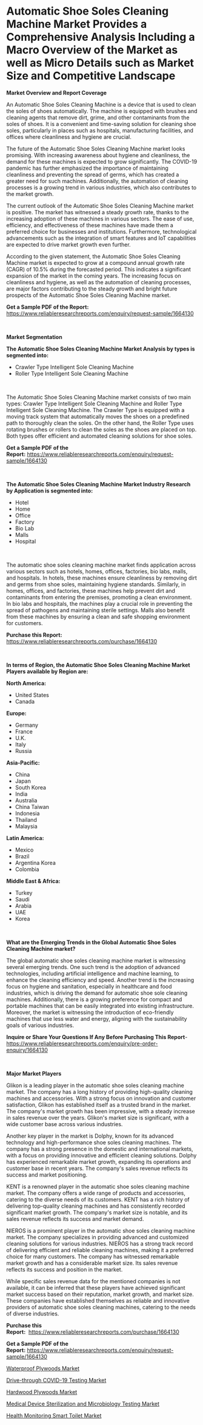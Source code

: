 <p><h1>Automatic Shoe Soles Cleaning Machine Market Provides a Comprehensive Analysis Including a Macro Overview of the Market as well as Micro Details such as Market Size and Competitive Landscape</h1></p><p><strong>Market Overview and Report Coverage</strong></p>
<p><p>An Automatic Shoe Soles Cleaning Machine is a device that is used to clean the soles of shoes automatically. The machine is equipped with brushes and cleaning agents that remove dirt, grime, and other contaminants from the soles of shoes. It is a convenient and time-saving solution for cleaning shoe soles, particularly in places such as hospitals, manufacturing facilities, and offices where cleanliness and hygiene are crucial.</p><p>The future of the Automatic Shoe Soles Cleaning Machine market looks promising. With increasing awareness about hygiene and cleanliness, the demand for these machines is expected to grow significantly. The COVID-19 pandemic has further emphasized the importance of maintaining cleanliness and preventing the spread of germs, which has created a greater need for such machines. Additionally, the automation of cleaning processes is a growing trend in various industries, which also contributes to the market growth.</p><p>The current outlook of the Automatic Shoe Soles Cleaning Machine market is positive. The market has witnessed a steady growth rate, thanks to the increasing adoption of these machines in various sectors. The ease of use, efficiency, and effectiveness of these machines have made them a preferred choice for businesses and institutions. Furthermore, technological advancements such as the integration of smart features and IoT capabilities are expected to drive market growth even further.</p><p>According to the given statement, the Automatic Shoe Soles Cleaning Machine market is expected to grow at a compound annual growth rate (CAGR) of 10.5% during the forecasted period. This indicates a significant expansion of the market in the coming years. The increasing focus on cleanliness and hygiene, as well as the automation of cleaning processes, are major factors contributing to the steady growth and bright future prospects of the Automatic Shoe Soles Cleaning Machine market.</p></p>
<p><strong>Get a Sample PDF of the Report:</strong> <a href="https://www.reliableresearchreports.com/enquiry/request-sample/1664130">https://www.reliableresearchreports.com/enquiry/request-sample/1664130</a></p>
<p>&nbsp;</p>
<p><strong>Market Segmentation</strong></p>
<p><strong>The Automatic Shoe Soles Cleaning Machine Market Analysis by types is segmented into:</strong></p>
<p><ul><li>Crawler Type Intelligent Sole Cleaning Machine</li><li>Roller Type Intelligent Sole Cleaning Machine</li></ul></p>
<p>&nbsp;</p>
<p><p>The Automatic Shoe Soles Cleaning Machine market consists of two main types: Crawler Type Intelligent Sole Cleaning Machine and Roller Type Intelligent Sole Cleaning Machine. The Crawler Type is equipped with a moving track system that automatically moves the shoes on a predefined path to thoroughly clean the soles. On the other hand, the Roller Type uses rotating brushes or rollers to clean the soles as the shoes are placed on top. Both types offer efficient and automated cleaning solutions for shoe soles.</p></p>
<p><strong>Get a Sample PDF of the Report:</strong>&nbsp;<a href="https://www.reliableresearchreports.com/enquiry/request-sample/1664130">https://www.reliableresearchreports.com/enquiry/request-sample/1664130</a></p>
<p>&nbsp;</p>
<p><strong>The Automatic Shoe Soles Cleaning Machine Market Industry Research by Application is segmented into:</strong></p>
<p><ul><li>Hotel</li><li>Home</li><li>Office</li><li>Factory</li><li>Bio Lab</li><li>Malls</li><li>Hospital</li></ul></p>
<p>&nbsp;</p>
<p><p>The automatic shoe soles cleaning machine market finds application across various sectors such as hotels, homes, offices, factories, bio labs, malls, and hospitals. In hotels, these machines ensure cleanliness by removing dirt and germs from shoe soles, maintaining hygiene standards. Similarly, in homes, offices, and factories, these machines help prevent dirt and contaminants from entering the premises, promoting a clean environment. In bio labs and hospitals, the machines play a crucial role in preventing the spread of pathogens and maintaining sterile settings. Malls also benefit from these machines by ensuring a clean and safe shopping environment for customers.</p></p>
<p><strong>Purchase this Report:</strong>&nbsp; <a href="https://www.reliableresearchreports.com/purchase/1664130">https://www.reliableresearchreports.com/purchase/1664130</a></p>
<p>&nbsp;</p>
<p><strong>In terms of Region, the Automatic Shoe Soles Cleaning Machine Market Players available by Region are:</strong></p>
<p>
    <p> <strong> North America: </strong>
        <ul>
            <li>United States</li>
            <li>Canada</li>
        </ul>
        </p> 
    <p> <strong> Europe: </strong>
        <ul>
            <li>Germany</li>
            <li>France</li>
            <li>U.K.</li>
            <li>Italy</li>
            <li>Russia</li>
        </ul>
        </p> 
    <p> <strong> Asia-Pacific: </strong>
        <ul>
            <li>China</li>
            <li>Japan</li>
            <li>South Korea</li>
            <li>India</li>
            <li>Australia</li>
            <li>China Taiwan</li>
            <li>Indonesia</li>
            <li>Thailand</li>
            <li>Malaysia</li>
        </ul>
        </p> 
    <p> <strong> Latin America: </strong>
        <ul>
            <li>Mexico</li>
            <li>Brazil</li>
            <li>Argentina Korea</li>
            <li>Colombia</li>
        </ul>
        </p> 
    <p> <strong> Middle East & Africa: </strong>
        <ul>
            <li>Turkey</li>
            <li>Saudi</li>
            <li>Arabia</li>
            <li>UAE</li>
            <li>Korea</li>
        </ul>
    </p>
    </p>
<p>&nbsp;</p>
<p><strong>What are the Emerging Trends in the Global Automatic Shoe Soles Cleaning Machine market?</strong></p>
<p><p>The global automatic shoe soles cleaning machine market is witnessing several emerging trends. One such trend is the adoption of advanced technologies, including artificial intelligence and machine learning, to enhance the cleaning efficiency and speed. Another trend is the increasing focus on hygiene and sanitation, especially in healthcare and food industries, which is driving the demand for automatic shoe sole cleaning machines. Additionally, there is a growing preference for compact and portable machines that can be easily integrated into existing infrastructure. Moreover, the market is witnessing the introduction of eco-friendly machines that use less water and energy, aligning with the sustainability goals of various industries.</p></p>
<p><strong>Inquire or Share Your Questions If Any Before Purchasing This Report</strong>- <a href="https://www.reliableresearchreports.com/enquiry/pre-order-enquiry/1664130">https://www.reliableresearchreports.com/enquiry/pre-order-enquiry/1664130</a></p>
<p>&nbsp;</p>
<p><strong>Major Market Players</strong></p>
<p><p>Glikon is a leading player in the automatic shoe soles cleaning machine market. The company has a long history of providing high-quality cleaning machines and accessories. With a strong focus on innovation and customer satisfaction, Glikon has established itself as a trusted brand in the market. The company's market growth has been impressive, with a steady increase in sales revenue over the years. Glikon's market size is significant, with a wide customer base across various industries.</p><p>Another key player in the market is Dolphy, known for its advanced technology and high-performance shoe soles cleaning machines. The company has a strong presence in the domestic and international markets, with a focus on providing innovative and efficient cleaning solutions. Dolphy has experienced remarkable market growth, expanding its operations and customer base in recent years. The company's sales revenue reflects its success and market positioning.</p><p>KENT is a renowned player in the automatic shoe soles cleaning machine market. The company offers a wide range of products and accessories, catering to the diverse needs of its customers. KENT has a rich history of delivering top-quality cleaning machines and has consistently recorded significant market growth. The company's market size is notable, and its sales revenue reflects its success and market demand.</p><p>NIEROS is a prominent player in the automatic shoe soles cleaning machine market. The company specializes in providing advanced and customized cleaning solutions for various industries. NIEROS has a strong track record of delivering efficient and reliable cleaning machines, making it a preferred choice for many customers. The company has witnessed remarkable market growth and has a considerable market size. Its sales revenue reflects its success and position in the market.</p><p>While specific sales revenue data for the mentioned companies is not available, it can be inferred that these players have achieved significant market success based on their reputation, market growth, and market size. These companies have established themselves as reliable and innovative providers of automatic shoe soles cleaning machines, catering to the needs of diverse industries.</p></p>
<p><strong>Purchase this Report:</strong>&nbsp;&nbsp;<a href="https://www.reliableresearchreports.com/purchase/1664130">https://www.reliableresearchreports.com/purchase/1664130</a></p>
<p></p>
<p><strong>Get a Sample PDF of the Report:</strong>&nbsp;<a href="https://www.reliableresearchreports.com/enquiry/request-sample/1664130">https://www.reliableresearchreports.com/enquiry/request-sample/1664130</a></p>
<p><p><a href="https://medium.com/@soap.equip.win/waterproof-plywoods-market-size-growth-forecast-2023-2030-2dfcd6854914">Waterproof Plywoods Market</a></p><p><a href="https://www.linkedin.com/pulse/drive-through-covid-19-testing-market-size-share-amp-trends/">Drive-through COVID-19 Testing Market</a></p><p><a href="https://medium.com/@fifth.dress.cause/hardwood-plywoods-market-size-growth-forecast-2023-2030-238630f19563">Hardwood Plywoods Market</a></p><p><a href="https://www.linkedin.com/pulse/medical-device-sterilization-microbiology-testing-market/">Medical Device Sterilization and Microbiology Testing Market</a></p><p><a href="https://www.linkedin.com/pulse/decoding-health-monitoring-smart-toilet-market-deep-dive/">Health Monitoring Smart Toilet Market</a></p></p>